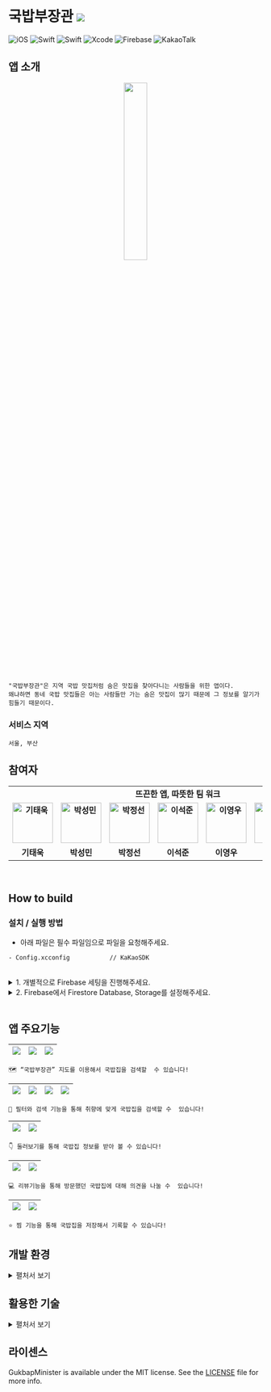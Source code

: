 # 국밥부장관 <a href="https://goodvibeminister.notion.site/6ae08866cd284f8a8a467ffb585cdc1a" target="_blank"><img src="https://img.shields.io/badge/Notion-000000?style=flat&logo=Notion&logoColor=white"/></a>
![iOS](https://img.shields.io/badge/iOS-000000?style=for-the-badge&logo=ios&logoColor=white)
![Swift](https://img.shields.io/badge/SwiftUI-0052CC?style=for-the-badge&logo=swift&logoColor=white)
![Swift](https://img.shields.io/badge/swift-F54A2A?style=for-the-badge&logo=swift&logoColor=white)
![Xcode](https://img.shields.io/badge/Xcode-007ACC?style=for-the-badge&logo=Xcode&logoColor=white)
![Firebase](https://img.shields.io/badge/Firebase-039BE5?style=for-the-badge&logo=Firebase&logoColor=white)
![KakaoTalk](https://img.shields.io/badge/kakaotalk-ffcd00.svg?style=for-the-badge&logo=kakaotalk&logoColor=000000)

## **앱 소개** 
<p align="center"><img src="https://cdn.discordapp.com/attachments/1063382836410847243/1077854855143624774/Ddukbaegi.boiling.gif" width=30%></p>

```
"국밥부장관"은 지역 국밥 맛집처럼 숨은 맛집을 찾아다니는 사람들을 위한 앱이다.
왜냐하면 동네 국밥 맛집들은 아는 사람들만 가는 숨은 맛집이 많기 때문에 그 정보를 알기가 힘들기 때문이다.
```

### **서비스 지역**

```
서울, 부산
```

## **참여자**

<div align="center">
  <table style="font-weight : bold">
      <tr align="center">
          <td colspan="7"> 뜨끈한 앱, 따뜻한 팀 워크 </td>
      </tr>
      <tr>
          <td align="center">
              <a href="https://github.com/KiTaeUk">                 
                  <img alt="기태욱" src="https://avatars.githubusercontent.com/u/79833715?v=4" width="80" />            
              </a>
          </td>
          <td align="center">
              <a href="https://github.com/teddy5518">                 
                  <img alt="박성민" src="https://avatars.githubusercontent.com/u/108975398?v=4" width="80" />            
              </a>
          </td>
          <td align="center">
              <a href="https://github.com/JSPark0099">                 
                  <img alt="박정선" src="https://avatars.githubusercontent.com/u/91583287?v=4" width="80" />            
              </a>
          </td>
          <td align="center">
              <a href="https://github.com/MartinLeeSJ">                 
                  <img alt="이석준" src="https://avatars.githubusercontent.com/u/76909552?v=4" width="80" />            
              </a>
          </td>
          <td align="center">
              <a href="https://github.com/Lee-Youngwoo">                 
                  <img alt="이영우" src="https://avatars.githubusercontent.com/u/114223605?v=4" width="80" />            
              </a>
          </td>
          <td align="center">
              <a href="https://github.com/whl0526">                 
                  <img alt="이원형" src="https://avatars.githubusercontent.com/u/67450169?v=4" width="80" />            
              </a>
          </td>
          <td align="center">
              <a href="https://github.com/angry-dev">                 
                  <img alt="전혜성" src="https://avatars.githubusercontent.com/u/98198645?v=4" width="80" />            
              </a>
          </td>
      </tr>
      <tr>
          <td align="center">기태욱</td>
          <td align="center">박성민</td>
          <td align="center">박정선</td>
          <td align="center">이석준</td>
          <td align="center">이영우</td>
          <td align="center">이원형</td>
          <td align="center">전혜성</td>
  </table>
</div>
<br>

## How to build

### 설치 / 실행 방법

* 아래 파일은 필수 파일임으로 파일을 요청해주세요.
```
- Config.xcconfig           // KaKaoSDK
```

<br>
<details>
<summary>1. 개별적으로 Firebase 세팅을 진행해주세요.</summary>
<div markdown="1">

필요한 Target만 세팅해주세요.

```
* 번들 ID: com.GoobVibe.GukbapMinister
```
</div>
</details>

<details>
<summary>2. Firebase에서 Firestore Database, Storage를 설정해주세요.</summary>
<div markdown="1">

```
* 보안 규칙을 `테스트 모드에서 시작`으로 설정해주세요
```
</div>
</details>
<br>

## **앱 주요기능**

|<img src="https://user-images.githubusercontent.com/126060711/223663635-efe96a89-bb83-46d7-953b-523d8bbc6bf9.png"></img>|<img src="https://user-images.githubusercontent.com/126060711/223663406-c400d7ff-80d1-43d1-9193-88b94f3bdcbe.png"></img>|<img src="https://user-images.githubusercontent.com/126060711/223663440-653c7566-1f9f-4e69-8861-3cd61df45a5b.png"></img>|
|:-:|:-:|:-:|

```
🗺️ “국밥부장관” 지도를 이용해서 국밥집을 검색할  수 있습니다!
```

|<img src="https://user-images.githubusercontent.com/126060711/223663366-085787b4-37e4-4947-a15a-a48cca73085a.png"></img>|<img src="https://user-images.githubusercontent.com/126060711/223664240-0bb7afb2-82a6-4c33-8471-802d629f805c.png"></img>|<img src="https://user-images.githubusercontent.com/126060711/223664128-c9525904-02a8-4bdc-931b-12ecab7f824a.png"></img>|<img src="https://user-images.githubusercontent.com/126060711/223664143-7763f739-974f-40d8-946a-145dd5506a06.png"></img>|
|:-:|:-:|:-:|:-:|

```
🔎 필터와 검색 기능을 통해 취향에 맞게 국밥집을 검색할 수  있습니다!
```

|<img src="https://user-images.githubusercontent.com/126060711/223664386-5e0109d1-70ed-4668-a5c3-815a3b423982.png"></img>|<img src="https://user-images.githubusercontent.com/126060711/223664403-5bac5835-187f-48ce-b39f-4c7251db1f4c.png"></img>|
|:-:|:-:|

```
👇 둘러보기를 통해 국밥집 정보를 받아 볼 수 있습니다! 
```

|<img src="https://user-images.githubusercontent.com/126060711/223664472-91d059fb-bbd3-4d72-933e-79cf9a3effc1.png"></img>|<img src="https://user-images.githubusercontent.com/126060711/223664500-6b529517-0db5-483e-a87b-229985992264.png"></img>|
|:-:|:-:|
```
💻 리뷰기능을 통해 방문했던 국밥집에 대해 의견을 나눌 수  있습니다!
```

|<img src="https://user-images.githubusercontent.com/126060711/223664556-97421fd7-a04c-4791-adbd-a243d7b570ce.png"></img>|<img src="https://user-images.githubusercontent.com/126060711/223664568-b7b86f11-2180-4ac9-8b8d-e27a8f4d7a4e.png"></img>|
|:-:|:-:|

```
⭐️ 찜 기능을 통해 국밥집을 저장해서 기록할 수 있습니다!
```

## 개발 환경
<details>
<summary>펼처서 보기</summary>
<div markdown="1">

- iOS 16.0 이상
- xcode 13.0
- iPhone 전기종 
- 가로모드 미지원

</div>
</details>

## 활용한 기술
<details>
<summary>펼처서 보기</summary>
<div markdown="1">

- Firebase(Auth, Store, Storage)
- KakaoSDK(Auth)
- Kingfisher

</div>
</details>

## 라이센스
GukbapMinister is available under the MIT license. See the [LICENSE](https://github.com/APPSCHOOL1-REPO/finalproject-goodvibe/blob/main/LICENSE) file for more info.
